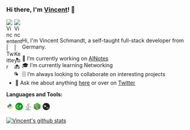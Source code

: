 ### Hi there, I'm [Vincent](https://vincentscode.de)! 👋

<a href="https://twitter.com/vincentscode">
  <img align="left" alt="Vincent | Twitter" width="21px" src="https://raw.githubusercontent.com/anuraghazra/anuraghazra/master/assets/twitter.svg" />
</a>
<a href="https://keybase.io/vincentscode">
  <img align="left" alt="Vincent | Keybase" width="21px" src="https://keybase.io/images/icons/icon-keybase-logo-48.png" />
</a>

<br />
<br />

Hi, I'm Vincent Schmandt, a self-taught full-stack developer from Germany.

- 🚀 I’m currently working on [AINotes](https://www.ainotes.xyz/)
- 🎓 I’m currently learning Networking
- 🗄️ I’m always looking to collaborate on interesting projects
- 💬 Ask me about anything [here](https://github.com/vincentscode/vincentscode/issues) or over on [Twitter](https://twitter.com/vincentscode)

**Languages and Tools:**

<code><img height="20" src="https://raw.githubusercontent.com/github/explore/80688e429a7d4ef2fca1e82350fe8e3517d3494d/topics/python/python.png"></code>
<code><img height="20" src="https://raw.githubusercontent.com/github/explore/80688e429a7d4ef2fca1e82350fe8e3517d3494d/topics/csharp/csharp.png"></code>
<code><img height="20" src="https://raw.githubusercontent.com/github/explore/80688e429a7d4ef2fca1e82350fe8e3517d3494d/topics/java/java.png"></code>
<code><img height="20" src="https://raw.githubusercontent.com/github/explore/80688e429a7d4ef2fca1e82350fe8e3517d3494d/topics/nodejs/nodejs.png"></code>
<code><img height="20" src="https://raw.githubusercontent.com/github/explore/80688e429a7d4ef2fca1e82350fe8e3517d3494d/topics/terminal/terminal.png"></code>

<a href="https://github.com/vincentscode?tab=repositories">
  <img align="center" src="https://github-readme-stats.vercel.app/api?username=vincentscode&show_icons=true&include_all_commits=true&theme=dark&count_private=true" alt="Vincent's github stats" />
</a>

